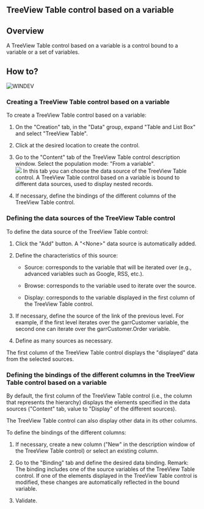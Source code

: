 


## TreeView Table control based on a variable
			



<a name="NOTE1"></a>
<a name="NOTE1_1"></a>


## Overview
<a name="overview_ELTTEXTE000163"></a>
A TreeView Table control based on a variable is a control bound to a variable or a set of variables.



<a name="NOTE2"></a>
<a name="NOTE2_1"></a>


## How to?
<a name="how_ELTTEXTE000187"></a>
![WINDEV](https://doc.pcsoft.fr/ext/images/us/WD.png) 

### Creating a TreeView Table control based on a variable
<a name="creating_treeview_table_control_based_variable_ELTPARAGRAPHE000031"></a>

To create a TreeView Table control based on a variable:

1. On the "Creation" tab, in the "Data" group, expand "Table and List Box" and select "TreeView Table".

2. Click at the desired location to create the control.

3. Go to the "Content" tab of the TreeView Table control description window. Select the population mode: "From a variable". <br>![](https://doc.pcsoft.fr/en-US/images/image.awp?langid=3&name=TableH_Variable_Contenu.gif&type=thumb)
 In this tab you can choose the data source of the TreeView Table control. A TreeView Table control based on a variable is bound to different data sources, used to display nested records.

4. If necessary, define the bindings of the different columns of the TreeView Table control.



<a name="NOTE2_2"></a>


### Defining the data sources of the TreeView Table control
<a name="defining_the_data_sources_the_treeview_table_control_ELTPARAGRAPHE000082"></a>

To define the data source of the TreeView Table control:

1. Click the "Add" button. A "&lt;None&gt;" data source is automatically added.

2. Define the characteristics of this source:

	- Source: corresponds to the variable that will be iterated over (e.g., advanced variables such as Google, RSS, etc.).

	- Browse: corresponds to the variable used to iterate over the source.

	- Display: corresponds to the variable displayed in the first column of the TreeView Table control.
			




3. If necessary, define the source of the link of the previous level. For example, if the first level iterates over the garrCustomer variable, the second one can iterate over the garrCustomer.Order variable. 

4. Define as many sources as necessary.




The first column of the TreeView Table control displays the "displayed" data from the selected sources.
<a name="NOTE2_3"></a>


### Defining the bindings of the different columns in the TreeView Table control based on a variable
<a name="defining_the_bindings_the_different_columns_the_treeview_table_control_based_variable_ELTPARAGRAPHE000104"></a>

By default, the first column of the TreeView Table control (i.e., the column that represents the hierarchy) displays the elements specified in the data sources ("Content" tab, value to "Display" of the different sources).

The TreeView Table control can also display other data in its other columns.

To define the bindings of the different columns: 

1. If necessary, create a new column ("New" in the description window of the TreeView Table control) or select an existing column.

2. Go to the "Binding" tab and define the desired data binding.
	Remark: The binding includes one of the source variables of the TreeView Table control. If one of the elements displayed in the TreeView Table control is modified, these changes are automatically reflected in the bound variable.

3. Validate.





